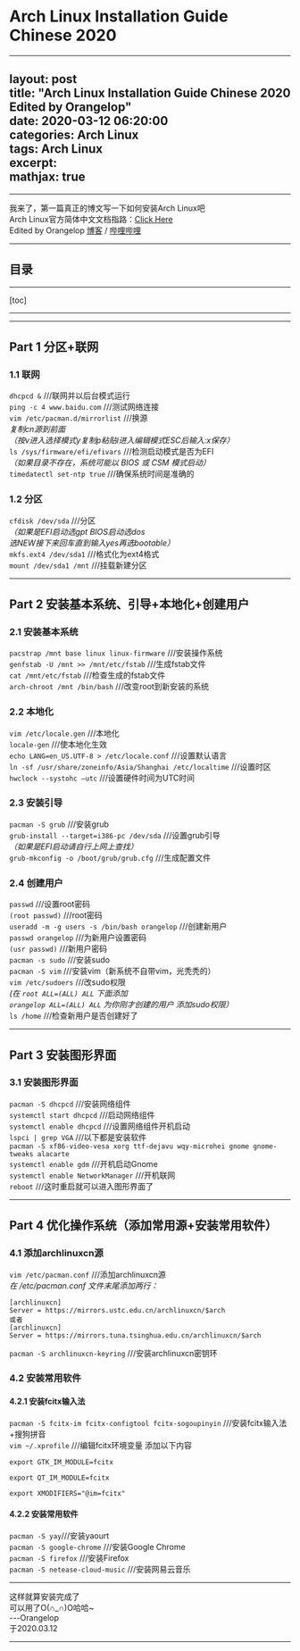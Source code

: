 # Arch Linux Installation Guide Chinese 2020
---
layout: post  
title:  "Arch Linux Installation Guide Chinese 2020 Edited by Orangelop"  
date:   2020-03-12 06:20:00  
categories: Arch Linux  
tags: Arch Linux  
excerpt:   
mathjax: true  
---
---

我来了，第一篇真正的博文写一下如何安装Arch Linux吧  
Arch Linux官方简体中文文档指路：[Click Here](https://wiki.archlinux.org/index.php/Installation_guide_(简体中文))  
Edited by Orangelop [博客](https://orangelop.github.io/)
/ [哔哩哔哩](https://space.bilibili.com/54818676)

---
## 目录
---

[toc]

---

---
## Part 1 分区+联网
### 1.1 联网
`dhcpcd &` ///联网并以后台模式运行  
`ping -c 4 www.baidu.com` ///测试网络连接  
`vim /etc/pacman.d/mirrorlist` ///换源  
*复制cn源到前面*  
*（按v进入选择模式y复制p粘贴i进入编辑模式ESC后输入:x保存）*  
`ls /sys/firmware/efi/efivars` ///检测启动模式是否为EFI  
*（如果目录不存在，系统可能以 BIOS 或 CSM 模式启动）*  
`timedatectl set-ntp true` ///确保系统时间是准确的  
### 1.2 分区
`cfdisk /dev/sda` ///分区   
*（如果是EFI启动选gpt BIOS启动选dos  
选NEW接下来回车直到输入yes再选bootable）*  
`mkfs.ext4 /dev/sda1` ///格式化为ext4格式  
`mount /dev/sda1 /mnt` ///挂载新建分区  

---

## Part 2 安装基本系统、引导+本地化+创建用户
### 2.1 安装基本系统
`pacstrap /mnt base linux linux-firmware` ///安装操作系统  
`genfstab -U /mnt >> /mnt/etc/fstab` ///生成fstab文件  
`cat /mnt/etc/fstab` ///检查生成的fstab文件  
`arch-chroot /mnt /bin/bash` ///改变root到新安装的系统  
### 2.2 本地化
`vim /etc/locale.gen` ///本地化  
`locale-gen` ///使本地化生效  
`echo LANG=en_US.UTF-8 > /etc/locale.conf` ///设置默认语言  
`ln -sf /usr/share/zoneinfo/Asia/Shanghai /etc/localtime` ///设置时区  
`hwclock --systohc –utc` ///设置硬件时间为UTC时间  
### 2.3 安装引导
`pacman -S grub` ///安装grub  
`grub-install --target=i386-pc /dev/sda` ///设置grub引导  
*（如果是EFI启动请自行上网上查找）*  
`grub-mkconfig -o /boot/grub/grub.cfg` ///生成配置文件  
### 2.4 创建用户
`passwd` ///设置root密码  
`(root passwd)` ///root密码  
`useradd -m -g users -s /bin/bash orangelop` ///创建新用户  
`passwd orangelop` ///为新用户设置密码  
`(usr passwd)` ///新用户密码  
`pacman -s sudo` ///安装sudo  
`pacman -S vim` ///安装vim（新系统不自带vim，光秃秃的）  
`vim /etc/sudoers` ///改sudo权限  
*(在 `root ALL=(ALL) ALL` 下面添加  
`orangelop ALL=(ALL) ALL` 
为你刚才创建的用户 添加sudo权限）*  
`ls /home` ///检查新用户是否创建好了 

---

## Part 3 安装图形界面
### 3.1 安装图形界面
`pacman -S dhcpcd` ///安装网络组件  
`systemctl start dhcpcd` ///启动网络组件  
`systemctl enable dhcpcd` ///设置网络组件开机启动  
`lspci | grep VGA` ///以下都是安装软件  
`pacman -S xf86-video-vesa xorg ttf-dejavu wqy-microhei gnome gnome-tweaks alacarte`  
`systemctl enable gdm` ///开机启动Gnome  
`systemctl enable NetworkManager` ///开机联网  
`reboot` ///这时重启就可以进入图形界面了  

---

## Part 4 优化操作系统（添加常用源+安装常用软件）
### 4.1 添加archlinuxcn源
`vim /etc/pacman.conf` ///添加archlinuxcn源  
*在 /etc/pacman.conf 文件末尾添加两行：*  
```
[archlinuxcn]
Server = https://mirrors.ustc.edu.cn/archlinuxcn/$arch
或者
[archlinuxcn]
Server = https://mirrors.tuna.tsinghua.edu.cn/archlinuxcn/$arch 
```
`pacman -S archlinuxcn-keyring` ///安装archlinuxcn密钥环
### 4.2 安装常用软件
#### 4.2.1 安装fcitx输入法
`pacman -S fcitx-im fcitx-configtool fcitx-sogoupinyin` ///安装fcitx输入法+搜狗拼音  
`vim ~/.xprofile` ///编辑fcitx环境变量
添加以下内容
```
export GTK_IM_MODULE=fcitx

export QT_IM_MODULE=fcitx

export XMODIFIERS="@im=fcitx"

```
#### 4.2.2 安装常用软件
`pacman -S yay`///安装yaourt  
`pacman -S google-chrome` ///安装Google Chrome  
`pacman -S firefox` ///安装Firefox  
`pacman -S netease-cloud-music` ///安装网易云音乐

---

这样就算安装完成了  
可以用了O(∩_∩)O哈哈~  
---Orangelop  
于2020.03.12

---
